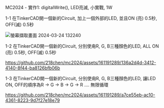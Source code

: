 MC2024 - 實作1: digitalWrite(), LED亮滅, 小實戰, 1W

1-1 在TinkerCAD開一個新的Circuit, 加上一個外部的LED, 並且ON (亮) 0.5秒, OFF(滅) 0.5秒


![螢幕擷取畫面 2024-03-24 132240](https://github.com/218chen/mc2024/assets/161191289/cb9211a4-1d72-4ba5-b85f-c3d23dea4087)


1-2 在TinkerCAD開一個新的Circuit, 分別使甪R, G, B三種顏色的LED, ALL ON (亮) 0.5秒, OFF(滅) 0.5秒


https://github.com/218chen/mc2024/assets/161191289/136a2d4d-3412-4140-8f44-ba8126bfb06b


1-3 在TinkerCAD開一個新的Circuit, 分別使甪R, G, B三種顏色的LED, 讓LED ON, OFF的順序為R → G → B → G → R .... 無限循環


https://github.com/218chen/mc2024/assets/161191289/a7ce55eb-ac10-4361-8223-9d7f27e18e79


